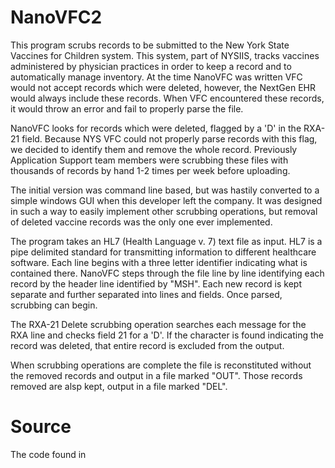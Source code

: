 # NanoVFC2
This program scrubs records to be submitted to the New York State Vaccines for Children system. This system, part of NYSIIS, tracks vaccines administered by physician practices in order to keep a record and to automatically manage inventory. At the time NanoVFC was written VFC would not accept records which were deleted, however, the NextGen EHR would always include these records. When VFC encountered these records, it would throw an error and fail to properly parse the file. 
  
NanoVFC looks for records which were deleted, flagged by a 'D' in the RXA-21 field. Because NYS VFC could not properly parse records with this flag, we decided to identify them and remove the whole record. Previously Application Support team members were scrubbing these files with thousands of records by hand 1-2 times per week before uploading.
 
The initial version was command line based, but was hastily converted to a simple windows GUI when this developer left the company. It was designed in such a way to easily implement other scrubbing operations, but removal of deleted vaccine records was the only one ever implemented. 
 
The program takes an HL7 (Health Language v. 7) text file as input. HL7 is a pipe delimited standard for transmitting information to different healthcare software. Each line begins with a three letter identifier indicating what is contained there. NanoVFC steps through the file line by line identifying each record by the header line identified by "MSH". Each new record is kept separate and further separated into lines and fields. Once parsed, scrubbing can begin.
 
The RXA-21 Delete scrubbing operation searches each message for the RXA line and checks field 21 for a 'D'. If the character is found indicating the record was deleted, that entire record is excluded from the output. 
 
When scrubbing operations are complete the file is reconstituted without the removed records and output in a file marked "OUT". Those records removed are alsp kept, output in a file marked "DEL".
 
 
# Source
The code found in 
